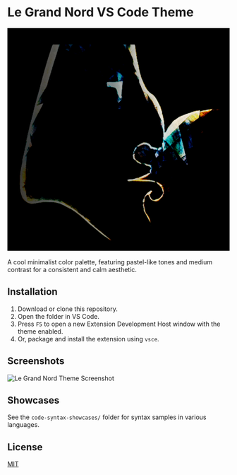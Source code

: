 # Le Grand Nord VS Code Theme

![Le Grand Nord Theme Icon](icon.png)

A cool minimalist color palette, featuring pastel-like tones and medium contrast for a consistent and calm aesthetic.

## Installation

1. Download or clone this repository.
2. Open the folder in VS Code.
3. Press `F5` to open a new Extension Development Host window with the theme enabled.
4. Or, package and install the extension using `vsce`.

## Screenshots

![Le Grand Nord Theme Screenshot](screenshot.png)

## Showcases

See the `code-syntax-showcases/` folder for syntax samples in various languages.

## License

[MIT](LICENSE)
